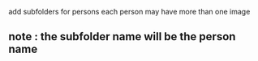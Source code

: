 add subfolders for persons each person may have more than one image
## note : the subfolder name will be the person name 

